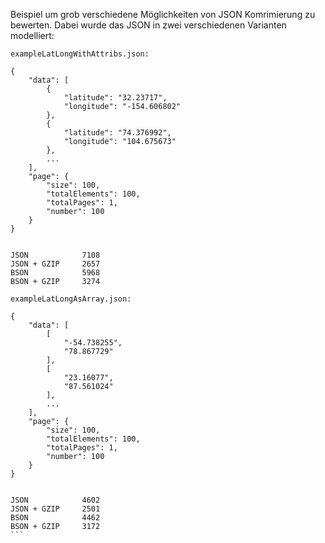 Beispiel um grob verschiedene Möglichkeiten von JSON Komrimierung zu bewerten. Dabei wurde das JSON in zwei verschiedenen Varianten modelliert:

```
exampleLatLongWithAttribs.json: 

{
	"data": [
		{
			"latitude": "32.23717",
			"longitude": "-154.606802"
		},
		{
			"latitude": "74.376992",
			"longitude": "104.675673"
		},
		...
	],
	"page": {
		"size": 100,
		"totalElements": 100,
		"totalPages": 1,
		"number": 100
	}
}


JSON        	7108
JSON + GZIP 	2657
BSON        	5968
BSON + GZIP 	3274
```

````
exampleLatLongAsArray.json: 

{
	"data": [
		[
			"-54.738255",
			"78.867729"
		],
		[
			"23.16077",
			"87.561024"
		],
		...
	],
	"page": {
		"size": 100,
		"totalElements": 100,
		"totalPages": 1,
		"number": 100
	}
}


JSON        	4602
JSON + GZIP 	2501
BSON        	4462
BSON + GZIP 	3172
```

